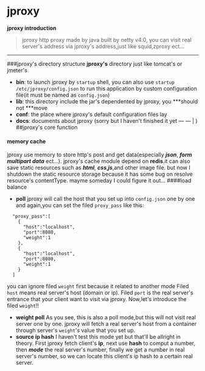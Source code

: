 # jproxy

**jproxy introduction**

> jproxy http proxy made by java built by netty v4.0,
you can visit real server's address via jproxy's address,just like squid,zproxy ect...

---
###jproxy's directory structure
**jproxy's** directory just like tomcat's or jmeter's 
- **bin**: to launch jproxy by `startup` shell, you can also use `startup /etc/jproxy/config.json` to run this application by custom configuration file(it must be named as `config.json`)
- **lib**: this directory include the jar's dependented by jproxy, you ***should not ***move
- **conf**: the place where jproxy's default configuration files lay
- **docs**: documents about jproxy (sorry but I haven't finished it yet  — — | )
##jproxy's core function

#### memory cache
jproxy use memory to store http's post and get data(especially ***json***, ***form*** ***multipart data*** ect...).
jproxy's cache  module depend on **redis**.it can also save static resources such as ***html***, ***css***,***js***,and other image file. but now I shutdown the static resource storage because it has some bug on resolve resource's contentType. mayme someday I could figure it out...
####load balance
- **poll** 
jproxy will call the host that you set up into `config.json` one by one and again,you can set the filed `proxy_pass` like this:
``` 
  "proxy_pass":[
    {
      "host":"localhost",
      "port":8080,
      "weight":1
    },
    {
      "host":"localhost",
      "port":8080,
      "weight":1
    }
  ]
```
you can ignore filed `weight` first because it related to another mode
Filed `host` means real server's host (domain or ip).
Filed `port` is the real server's entrance that your client want to visit via jproxy.
Now,let's introduce the filed `weight`!!
- **weight poll** 
As you see, this is also a poll mode,but this will not visit real server one by one.
jproxy will fetch a real server's host from a container through server's `weight`'s value that you set up.
- **source ip hash**
I haven't test this mode yet but that'll be allright in theory. 
First jproxy fetch client's **ip**,
 next  use **hash** to comput a number, 
 then ***mode*** the real server's number, 
 finally we get a number in real server's number, so we can locate this client's ip hash to a certain real server.